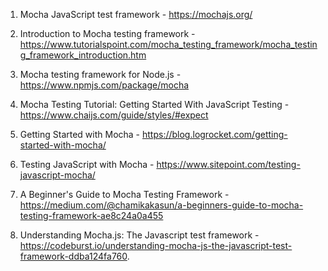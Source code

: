 

1. Mocha JavaScript test framework - https://mochajs.org/ 

2. Introduction to Mocha testing framework - https://www.tutorialspoint.com/mocha_testing_framework/mocha_testing_framework_introduction.htm 

3. Mocha testing framework for Node.js - https://www.npmjs.com/package/mocha 

4. Mocha Testing Tutorial: Getting Started With JavaScript Testing - https://www.chaijs.com/guide/styles/#expect 

5. Getting Started with Mocha - https://blog.logrocket.com/getting-started-with-mocha/ 

6. Testing JavaScript with Mocha - https://www.sitepoint.com/testing-javascript-mocha/ 

7. A Beginner's Guide to Mocha Testing Framework - https://medium.com/@chamikakasun/a-beginners-guide-to-mocha-testing-framework-ae8c24a0a455 

8. Understanding Mocha.js: The Javascript test framework - https://codeburst.io/understanding-mocha-js-the-javascript-test-framework-ddba124fa760.